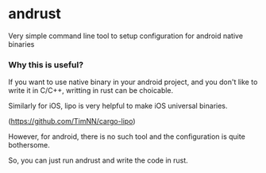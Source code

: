# andrust

Very simple command line tool to setup configuration for android native binaries

### Why this is useful?

If you want to use native binary in your android project, and you don't like to write it in C/C++, writting in rust can be choicable.

Similarly for iOS, lipo is very helpful to make iOS universal binaries.

(https://github.com/TimNN/cargo-lipo)

However, for android, there is no such tool and the configuration is quite bothersome.

So, you can just run andrust and write the code in rust.
